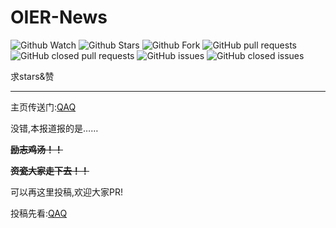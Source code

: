 # OIER-News
![Github Watch](https://img.shields.io/github/watchers/bear-good/OIER-News.svg?style=social&label=Watch)   ![Github Stars](https://img.shields.io/github/stars/bear-good/OIER-News.svg?style=social&label=stars)   ![Github Fork](https://img.shields.io/github/forks/bear-good/OIER-News.svg?label=Fork&style=social)   ![GitHub pull requests](https://img.shields.io/github/issues-pr/bear-good/OIER-News.svg)   ![GitHub closed pull requests](https://img.shields.io/github/issues-pr-closed/bear-good/OIER-News.svg)   ![GitHub issues](https://img.shields.io/github/issues/bear-good/OIER-News.svg?color=green&style=popout)   ![GitHub closed issues](https://img.shields.io/github/issues-closed/bear-good/OIER-News.svg?color=green&style=popout)

求stars&赞

------------

主页传送门:[QAQ](https://85933.blog.luogu.org/OIER-News)

没错,本报道报的是……

**~~励志鸡汤！！~~**

~~**资瓷大家走下去！！**~~

可以再这里投稿,欢迎大家PR!

投稿先看:[QAQ](https://github.com/bear-good/OIER-News/issues/1)

